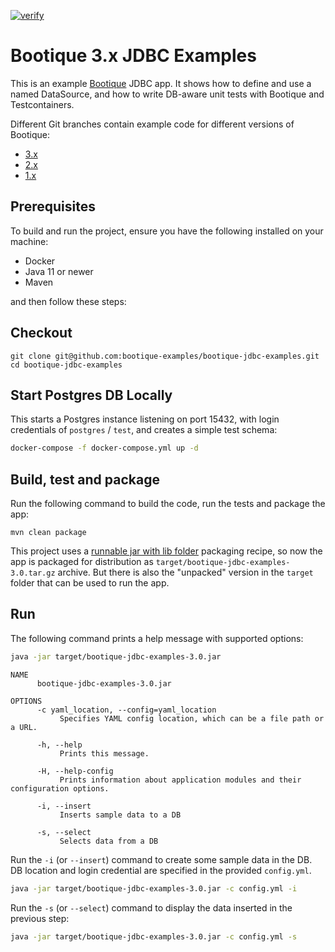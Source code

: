 [![verify](https://github.com/bootique-examples/bootique-jdbc-examples/actions/workflows/verify.yml/badge.svg)](https://github.com/bootique-examples/bootique-jdbc-examples/actions/workflows/verify.yml)


# Bootique 3.x JDBC Examples

This is an example [Bootique](http://bootique.io) JDBC app. It shows how to define and use a named DataSource,
and how to write DB-aware unit tests with Bootique and Testcontainers.

Different Git branches contain example code for different versions of Bootique:

* [3.x](https://github.com/bootique-examples/bootique-jdbc-examples/tree/3.x)
* [2.x](https://github.com/bootique-examples/bootique-jdbc-examples/tree/2.x)
* [1.x](https://github.com/bootique-examples/bootique-jdbc-examples/tree/1.x)

## Prerequisites

To build and run the project, ensure you have the following installed on your machine:

* Docker
* Java 11 or newer 
* Maven

and then follow these steps:

## Checkout
```
git clone git@github.com:bootique-examples/bootique-jdbc-examples.git
cd bootique-jdbc-examples
```

## Start Postgres DB Locally

This starts a Postgres instance listening on port 15432, with login credentials of `postgres` / `test`, and 
creates a simple test schema:

```bash
docker-compose -f docker-compose.yml up -d
```

## Build, test and package

Run the following command to build the code, run the tests and package the app:
```
mvn clean package
```
This project uses a [runnable jar with lib folder](https://bootique.io/docs/3.x/bootique-docs/#runnable-jar-with-lib)
packaging recipe, so now the app is packaged for distribution as `target/bootique-jdbc-examples-3.0.tar.gz` archive. But
there is also the "unpacked" version in the `target` folder that can be used to run the app.

## Run

The following command prints a help message with supported options:
```bash  
java -jar target/bootique-jdbc-examples-3.0.jar
```

```  
NAME
      bootique-jdbc-examples-3.0.jar

OPTIONS
      -c yaml_location, --config=yaml_location
           Specifies YAML config location, which can be a file path or a URL.

      -h, --help
           Prints this message.

      -H, --help-config
           Prints information about application modules and their configuration options.

      -i, --insert
           Inserts sample data to a DB

      -s, --select
           Selects data from a DB
```

Run the `-i` (or `--insert`) command to create some sample data in the DB. DB location and login credential are 
specified in the provided `config.yml`.
```bash
java -jar target/bootique-jdbc-examples-3.0.jar -c config.yml -i
```

Run the `-s` (or `--select`) command to display the data inserted in the previous step:

```bash    
java -jar target/bootique-jdbc-examples-3.0.jar -c config.yml -s
```
